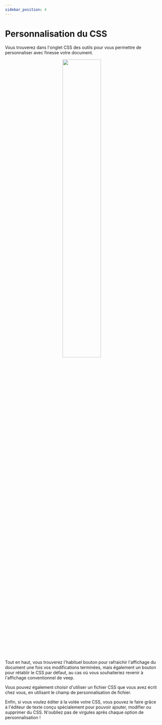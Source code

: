 ```yaml
---
sidebar_position: 4
---
```


# Personnalisation du CSS

Vous trouverez dans l'onglet CSS des outils pour vous permettre de personnaliser avec finesse votre document. 

<p align="center">
<img src={require('./images/exemple_veep_css.jpg').default} width="50%"/>
</p>

Tout en haut, vous trouverez l'habituel bouton pour rafraichir l'affichage du document une fois vos modifications terminées, mais également un bouton pour rétablir le CSS par défaut, au cas où vous souhaiteriez revenir à l'affichage conventionnel de veep.

Vous pouvez également choisir d'utiliser un fichier CSS que vous avez écrit chez vous, en utilisant le champ de personnalisation de fichier. 

Enfin, si vous voulez éditer à la volée votre CSS, vous pouvez le faire grâce à l'éditeur de texte conçu spécialement pour pouvoir ajouter, modifier ou supprimer du CSS. N'oubliez pas de virgules après chaque option de personnalisation !